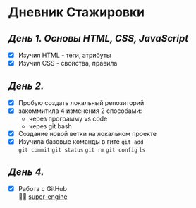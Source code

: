 # Дневник Стажировки 
## _День 1. Основы HTML, CSS, JavaScript_
 - [X] Изучил HTML - теги, атрибуты
 - [X] Изучил CSS - свойства, правила
##  _День 2._ 
- [X] Пробую создать локальный репозиторий 
- [X] закоммитила 4 изменения 2 способами: 
   + через программу vs code 
   + через git bash
- [X] Создание новой ветки на локальном проекте 
- [X] Изучила базовые команды в гите  `git add`  
  `git commit`  `git status` `git rm`  `git config` `ls`

##  _День 4._ 
- [X] Работа с GitHub  
:technologist: [super-engine](https://github.com/anzhelikapim/super-engine.git)
